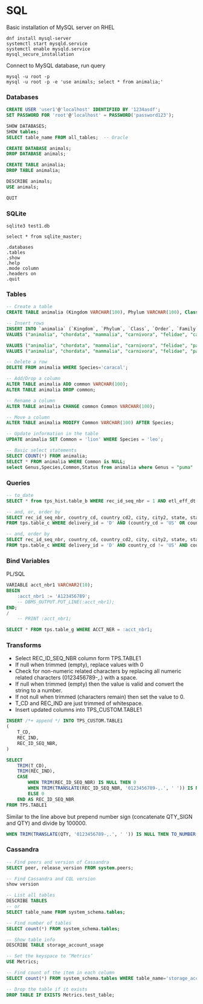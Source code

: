 # SQL

Basic installation of MySQL server on RHEL
```shell script
dnf install mysql-server
systemctl start mysqld.service
systemctl enable mysqld.service
mysql_secure_installation
```

Connect to MySQL database, run query
```shell script
mysql -u root -p
mysql -u root -p -e 'use animals; select * from animalia;'
```

### Databases

```sql
CREATE USER 'user1'@'localhost' IDENTIFIED BY '1234asdf';
SET PASSWORD FOR 'root'@'localhost' = PASSWORD('password123');

SHOW DATABASES;
SHOW tables;
SELECT table_name FROM all_tables;  -- Oracle

CREATE DATABASE animals;
DROP DATABASE animals;

CREATE TABLE animalia;
DROP TABLE animalia;

DESCRIBE animals;
USE animals;

QUIT
```

### SQLite

```
sqlite3 test1.db

select * from sqlite_master;

.databases
.tables
.show
.help
.mode column
.headers on
.quit
```

### Tables

```sql
-- Create a table
CREATE TABLE animalia (Kingdom VARCHAR(100), Phylum VARCHAR(100), Class VARCHAR(100), `Order` VARCHAR(100), Family VARCHAR(100), Genus VARCHAR(100), Species VARCHAR(100));

-- Insert rows
INSERT INTO `animalia` (`Kingdom`, `Phylum`, `Class`, `Order`, `Family`, `Genus`, `Species`)
VALUES ("animalia", "chordata", "mammalia", "carnivora", "felidae", "caracal", "caracal");

VALUES ("animalia", "chordata", "mammalia", "carnivora", "felidae", "panthera", "leo");
VALUES ("animalia", "chordata", "mammalia", "carnivora", "felidae", "panthera", "tigris");

-- Delete a row
DELETE FROM animalia WHERE Species='caracal';

-- Add/Drop a column
ALTER TABLE animalia ADD common VARCHAR(100);
ALTER TABLE animalia DROP common;

-- Rename a column
ALTER TABLE animalia CHANGE common Common VARCHAR(100);

-- Move a column
ALTER TABLE animalia MODIFY Common VARCHAR(100) AFTER Species;

-- Update information in the table
UPDATE animalia SET Common = 'lion' WHERE Species = 'leo';

-- Basic select statements
SELECT COUNT(*) FROM animalia;
SELECT * FROM animalia WHERE Common is NULL;
select Genus,Species,Common,Status from animalia where Genus = "puma"
```

### Queries

```sql
-- to_date
SELECT * from tps_hist.table_b WHERE rec_id_seq_nbr = 1 AND etl_eff_dt = to_date('01/11/2024', 'MM/DD/YVYY')

-- and, or, order by
SELECT rec_id_seq_nbr, country_cd, country_cd2, city, city2, state, state2, zip, zip2, delivery_id, delivery_id2
FROM tps.table_c WHERE delivery_id = 'D' AND (country_cd = 'US' OR country_cd = 'CA') ORDER BY rec_id_seq_nbr;

-- and, order by
SELECT rec_id_seq_nbr, country_cd, country_cd2, city, city2, state, state2, zip, zip2, delivery_id, delivery_id2
FROM tps.table_c WHERE delivery_id = 'D' AND country_cd != 'US' AND country_cd != 'CA' ORDER BY rec_id_sea_nbr;
```

### Bind Variables

PL/SQL
```sql
VARIABLE acct_nbr1 VARCHAR2(10);
BEGIN
    :acct_nbr1 := 'A123456789';
    -- DBMS_OUTPUT.PUT_LINE(:acct_nbr1);
END;
/
    -- PRINT :acct_nbr1;

SELECT * FROM tps.table_g WHERE ACCT_NER = :acct_nbr1;
```

### Transforms

* Select REC_ID_SEQ_NBR column form TPS.TABLE1
* If null when trimmed (empty), replace values with 0
* Check for non-numeric related characters by replacing all numeric related characters (0123456789-,.) with a space.
* If null when trimmed (empty) then the value is valid and convert the string to a number.
* If not null when trimmed (characters remain) then set the value to 0.
* T_CD and REC_IND are just trimmed of whitespace.
* Insert updated columns into TPS_CUSTOM.TABLE1

```sql
INSERT /*+ append */ INTO TPS_CUSTOM.TABLE1
(
    T_CD,
    REC_IND,
    REC_ID_SEQ_NBR,
)

SELECT
    TRIM(T_CD),
    TRIM(REC_IND),
    CASE
        WHEN TRIM(REC_ID_SEQ_NBR) IS NULL THEN 0
        WHEN TRIM(TRANSLATE(REC_ID_SEQ_NBR, '0123456789-,.', ' ')) IS NULL THEN TO_NUMBER(REC_ID_SEQ_NBR)
        ELSE 0
    END AS REC_ID_SEQ_NBR
FROM TPS.TABLE1
```

Similar to the line above but prepend number sign (concatenate QTY_SIGN and QTY) and divide by 100000.
```sql
WHEN TRIM(TRANSLATE(QTY, '0123456789-,.', ' ')) IS NULL THEN TO_NUMBER((TRIM(QTY_SIGN)) || (QTY / 100000))
```

### Cassandra

```sql
-- Find peers and version of Cassandra
SELECT peer, release_version FROM system.peers;

-- Find Cassandra and CQL version
show version

-- List all tables
DESCRIBE TABLES
-- or
SELECT table_name FROM system_schema.tables;

-- Find number of tables
SELECT count(*) FROM system_schema.tables;

-- Show table info
DESCRIBE TABLE storage_account_usage

-- Set the keyspace to ‘Metrics’
USE Metrics;

-- Find count of the item in each column
SELECT count(*) FROM system_schema.tables WHERE table_name='storage_account_delta_usage_201805' ALLOW FILTERING;

-- Drop the table if it exists
DROP TABLE IF EXISTS Metrics.test_table;
```

